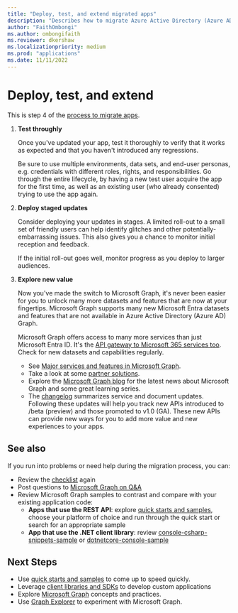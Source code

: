 ```yaml
---
title: "Deploy, test, and extend migrated apps"
description: "Describes how to migrate Azure Active Directory (Azure AD) Graph apps to use the Microsoft Graph API (REST); this discusses step 3: deploy, test, and extend."
author: "FaithOmbongi"
ms.author: ombongifaith
ms.reviewer: dkershaw
ms.localizationpriority: medium
ms.prod: "applications"
ms.date: 11/11/2022
---
```


# Deploy, test, and extend

This is step 4 of the [process to migrate apps](migrate-azure-ad-graph-planning-checklist.md).

1.  **Test throughly**

    Once you've updated your app, test it thoroughly to verify that it works as expected and that you haven't introduced any regressions.  

    Be sure to use multiple environments, data sets, and end-user personas, e.g. credentials with different roles, rights, and responsibilities. Go through the entire lifecycle, by having a new test user acquire the app for the first time, as well as an existing user (who already consented) trying to use the app again.

2.  **Deploy staged updates**

    Consider deploying your updates in stages.  A limited roll-out to a small set of friendly users can help identify glitches and other potentially-embarrassing issues.  This also gives you a chance to monitor initial reception and feedback.

    If the initial roll-out goes well, monitor progress as you deploy to larger audiences.

3.  **Explore new value**

    Now you've made the switch to Microsoft Graph, it's never been easier for you to unlock many more datasets and features that are now at your fingertips. 
    Microsoft Graph supports many new Microsoft Entra datasets and features that are not available in Azure Active Directory (Azure AD) Graph.

    Microsoft Graph offers access to many more services than just Microsoft Entra ID. It's the [API gateway to Microsoft 365 services too](./index.yml).
    Check for new datasets and capabilities regularly.  

    - See [Major services and features in Microsoft Graph](overview-major-services.md).
    - Take a look at some [partner solutions](https://developer.microsoft.com/graph/partners).
    - Explore the [Microsoft Graph blog](https://developer.microsoft.com/graph/blogs) for the latest news about Microsoft Graph and some great learning series.
    - The [changelog](/graph/changelog) summarizes service and document updates. Following these updates will help you track new APIs introduced to /beta (preview) and those promoted to v1.0 (GA).  These new APIs can provide new ways for you to add more value and new experiences to your apps.  

## See also

If you run into problems or need help during the migration process, you can:

- Review the [checklist](migrate-azure-ad-graph-planning-checklist.md) again
- Post questions to [Microsoft Graph on Q&A](/answers/topics/microsoft-graph-applications.html) 
- Review Microsoft Graph samples to contrast and compare with your existing application code:
  - **Apps that use the REST API**: explore [quick starts and samples](https://developer.microsoft.com/graph/get-started), choose your platform of choice and run through the quick start or search for an appropriate sample
  - **App that use the .NET client library**: review [console-csharp-snippets-sample](https://github.com/microsoftgraph/console-csharp-snippets-sample) or [dotnetcore-console-sample](https://github.com/microsoftgraph/dotnetcore-console-sample)

## Next Steps

- Use [quick starts and samples](https://developer.microsoft.com/graph/get-started) to come up to speed quickly.
- Leverage [client libraries and SDKs](/graph/sdks/sdks-overview) to develop custom applications 
- Explore [Microsoft Graph](./overview.md) concepts and practices.
- Use [Graph Explorer](https://aka.ms/ge) to experiment with Microsoft Graph.
